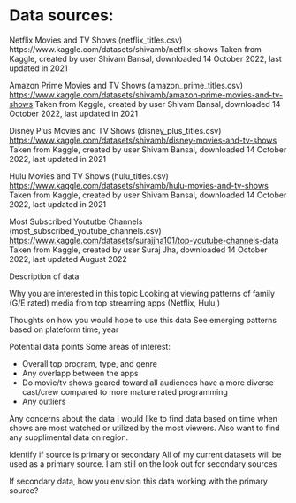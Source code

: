 



<h1>Data sources: </h1>
Netflix Movies and TV Shows (netflix_titles.csv)
https://www.kaggle.com/datasets/shivamb/netflix-shows
Taken from Kaggle, created by user Shivam Bansal, downloaded 14 October 2022, last updated in 2021

Amazon Prime Movies and TV Shows (amazon_prime_titles.csv)
https://www.kaggle.com/datasets/shivamb/amazon-prime-movies-and-tv-shows
Taken from Kaggle, created by user Shivam Bansal, downloaded 14 October 2022, last updated in 2021

Disney Plus Movies and TV Shows (disney_plus_titles.csv)
https://www.kaggle.com/datasets/shivamb/disney-movies-and-tv-shows
Taken from Kaggle, created by user Shivam Bansal, downloaded 14 October 2022, last updated in 2021

Hulu Movies and TV Shows (hulu_titles.csv)
https://www.kaggle.com/datasets/shivamb/hulu-movies-and-tv-shows
Taken from Kaggle, created by user Shivam Bansal, downloaded 14 October 2022, last updated in 2021

Most Subscribed Yoututbe Channels (most_subscribed_youtube_channels.csv)
https://www.kaggle.com/datasets/surajjha101/top-youtube-channels-data
Taken from Kaggle, created by user Suraj Jha, downloaded 14 October 2022, last updated August 2022


<h>Description of data</h1>



<h>Why you are interested in this topic </h1>
Looking at viewing patterns of family (G/E rated) media from top streaming apps (Netflix, Hulu,)

Thoughts on how you would hope to use this data
See emerging patterns based on plateform time, year

Potential data points
Some areas of interest: 
* Overall top program, type, and genre
* Any overlapp between the apps
* Do movie/tv shows geared toward all audiences have a more diverse cast/crew compared to more mature rated programming
* Any outliers

Any concerns about the data
I would like to find data based on time when shows are most watched or utilized by the most viewers.  Also want to find any supplimental data on region.

Identify if source is primary or secondary
All of my current datasets will be used as a primary source.  I am still on the look out for secondary sources 

If secondary data, how you envision this data working with the primary source?
